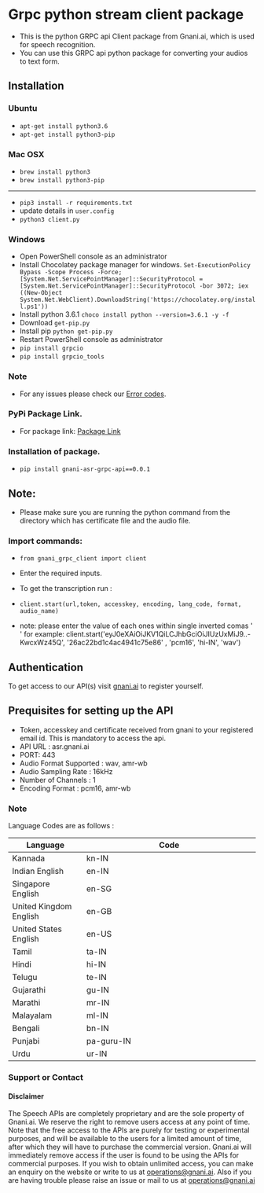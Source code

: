 # Grpc python stream client package

- This is the python GRPC api Client package from Gnani.ai, which is used for speech recognition. 
- You can use this GRPC api python package for converting your audios to text form.

## Installation

### Ubuntu
- `apt-get install python3.6`
- `apt-get install python3-pip`

### Mac OSX
- `brew install python3`
- `brew install python3-pip`

___
- `pip3 install -r requirements.txt`
- update details in `user.config`
- `python3 client.py`

### Windows
- Open PowerShell console as an administrator
- Install Chocolatey package manager for windows.
		`Set-ExecutionPolicy Bypass -Scope Process -Force; [System.Net.ServicePointManager]::SecurityProtocol = [System.Net.ServicePointManager]::SecurityProtocol -bor 3072; iex ((New-Object System.Net.WebClient).DownloadString('https://chocolatey.org/install.ps1'))`
- Install python 3.6.1
		`choco install python --version=3.6.1 -y -f`
- Download `get-pip.py` 
- Install pip
		`python get-pip.py`
- Restart PowerShell console as administrator
- `pip install grpcio`
- `pip install grpcio_tools`

### Note
* For any issues please check our [Error codes](https://github.com/gnani-ai/API-service).

### PyPi Package Link.
- For package link: [Package Link](https://pypi.org/project/gnani-asr-grpc-api/0.0.1/)

### Installation of package. 
- `pip install gnani-asr-grpc-api==0.0.1`

## Note:
- Please make sure you are running the python command from the directory which has certificate file and the audio file. 

### Import commands:
- `from gnani_grpc_client import client`
- Enter the required inputs.

- To get the transcription run :
- `client.start(url,token, accesskey, encoding, lang_code, format, audio_name)`
- note: please enter the value of each ones within single inverted comas ' ' for example: client.start('eyJ0eXAiOiJKV1QiLCJhbGciOiJIUzUxMiJ9..-KwcxWz45Q', '26ac22bd1c4ac4941c75e86' , 'pcm16', 'hi-IN', 'wav')

## Authentication 
To get access to our API(s) visit [gnani.ai](https://www.gnani.ai/api/#ExploreAPI) to register yourself.

## Prequisites for setting up the API
- Token, accesskey and certificate received from gnani to your registered email id. This is mandatory to access the api.
- API URL : asr.gnani.ai
- PORT: 443
- Audio Format Supported : wav, amr-wb
- Audio Sampling Rate : 16kHz
- Number of Channels : 1
- Encoding Format : pcm16, amr-wb

### Note
Language Codes are as follows :
<table>
<colgroup>
<col width="30%" />
<col width="70%" />
</colgroup>
<thead>
<tr class="header">
<th>Language</th>
<th>Code</th>
</tr>
</thead>
<tbody>
<tr>
<td markdown="span">Kannada</td>
<td markdown="span">kn-IN</td>
</tr>
<tr>
<td markdown="span">Indian English</td>
<td markdown="span">en-IN</td>
</tr>
<tr>
<td markdown="span">Singapore English</td>
<td markdown="span">en-SG</td>
</tr>
<tr>
<td markdown="span">United Kingdom English</td>
<td markdown="span">en-GB</td>
</tr>
<tr>
<td markdown="span">United States English</td>
<td markdown="span">en-US</td>
</tr>
 <tr>
<td markdown="span">Tamil</td>
<td markdown="span">ta-IN</td>
</tr>
<tr>
<td markdown="span">Hindi</td>
<td markdown="span">hi-IN</td>
</tr>
<tr>
<td markdown="span">Telugu</td>
<td markdown="span">te-IN</td>
</tr>
  <tr>
<td markdown="span">Gujarathi</td>
<td markdown="span">gu-IN</td>
</tr>
 <tr>
<td markdown="span">Marathi</td>
<td markdown="span">mr-IN</td>
</tr>
 <tr>
<td markdown="span">Malayalam</td>
<td markdown="span">ml-IN</td>
</tr>
 <tr>
<td markdown="span">Bengali</td>
<td markdown="span">bn-IN</td>
</tr>
 <tr>
<td markdown="span">Punjabi</td>
<td markdown="span">pa-guru-IN</td>
</tr>
 <tr>
<td markdown="span">Urdu</td>
<td markdown="span">ur-IN</td>
</tr>
</tbody>
</table>

### Support or Contact

#### Disclaimer
The Speech APIs are completely proprietary and are the sole property of Gnani.ai. We reserve the right to remove users access at any point of time. Note that the free access to the APIs are purely for testing or experimental purposes, and will be available to the users for a limited amount of time, after which they will have to purchase the commercial version. Gnani.ai will immediately remove access if the user is found to be using the APIs for commercial purposes. If you wish to obtain unlimited access, you can make an enquiry on the website or write to us at operations@gnani.ai. Also if you are having trouble please raise an issue or mail to us at operations@gnani.ai
